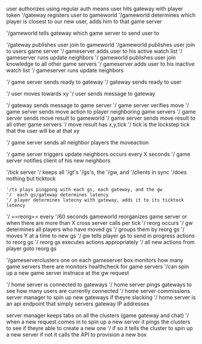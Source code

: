user authorizes using regular auth means
user hits gateway with player token 
'/gateway registers user to gameworld 
'/gameworld determines which player is closest to our new user, adds him to that game server

'/gameworld tells gateway which game server to send user to 

'/gateway publishes user join to gameworld
	'/gameworld publishes user join to users game server
		'/ gameserver adds user to his active watch list
		'/ gameserver runs update neighbors	
	'/ gameworld publishes user join knowledge to all other game servers
		'/ gameserver adds user to his inactive watch list
		'/ gameserver runs update neighbors





'/ game server sends ready to gateway
'/ gateway sends ready to user



'/ user moves towards xy
'/ user sends message to gateway

'/ gateway sends message to game server
'/ game server verifies move
'/ game server sends move action to player neighboring game servers 
'/ game server sends move result to gameworld
'/ game server sends move result to all other game servers
	'/ move result has x,y,tick 
		'/ tick is the lockstep tick that the user will be at that xy

'/ game server sends all neighbor players the moveaction




'/ game server triggers update neighbors occurs every X seconds
'/ game server notifies client of his new neighbors




'/tick server
	'/ keeps all '/gt's '/gs's, the '/gw, and '/clients in sync
	'/does nothing but ticktock

	'/ts plays pingpong with each gs, each gateway, and the gw
	'/	each gs/gateway determines latency 
	'/ player determines latecny with gateway, adds it to its ticktock latency



'/ ==reorg==
every 
	'/60 seconds gameworld reorganizes game server 
		or when there are more than X cross server calls per tick
	'/ reorg occurs
	'/ gw determines all players who have moved gs
		'/ groups them by reorg gs
		'/ moves Y at a time to new gs
			'/ gw tells player gs to send in progress actions to reorg gs
			'/ reorg gs executes actions appropriately
			'/ all new actions from player goto reorg gs



'/gameserverclusters
	one on each gameserver box
	monitors how many game servers there are
	monitors healthcheck for game servers
	'/can spin up a new game server instnace at the gw request
 


'/ home server is connected to gateways
'/ home server pings gateways to see how many users are currently connected
'/ home server commissions server manager to spin up new gateways if theyre slacking
'/ home server is an api endpoint that simply servers gateway IP addresses



server manager keeps tabs on all the clusters (game gateway and chat)
'/ when a new request comes in to spin up a new server it pings the clusters to see if theyre able to create a new one
	'/ if so it tells the cluster to spin up a new server
	if not it calls the API to provision a new box 
